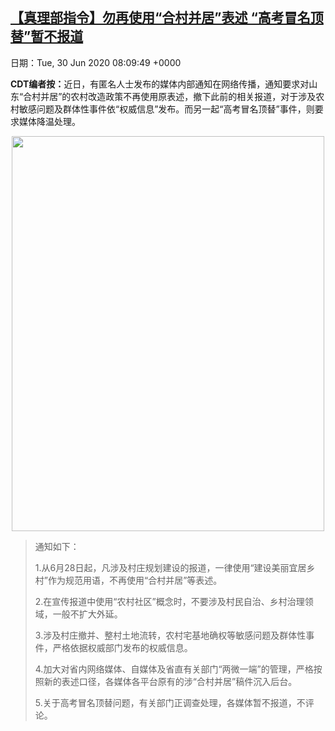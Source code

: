[【真理部指令】勿再使用“合村并居”表述 “高考冒名顶替”暂不报道](https://chinadigitaltimes.net/chinese/2020/06/%e3%80%90%e7%9c%9f%e7%90%86%e9%83%a8%e6%8c%87%e4%bb%a4%e3%80%91%e5%8b%bf%e5%86%8d%e5%90%88%e6%9d%91%e5%b9%b6%e5%b1%85%e8%a1%a8%e8%bf%b0-%e9%ab%98%e8%80%83%e5%86%92%e5%90%8d/)
------
日期：Tue, 30 Jun 2020 08:09:49 +0000

<p><strong>CDT编者按：</strong>近日，有匿名人士发布的媒体内部通知在网络传播，通知要求对山东“合村并居”的农村改造政策不再使用原表述，撤下此前的相关报道，对于涉及农村敏感问题及群体性事件依“权威信息”发布。而另一起“高考冒名顶替”事件，则要求媒体降温处理。</p><p style="text-align: center"><img class="aligncenter wp-image-648724" src="https://chinadigitaltimes.net/chinese/files/2020/06/img_2866.jpg" alt="" width="500" height="632" srcset="https://chinadigitaltimes.net/chinese/files/2020/06/img_2866.jpg 1080w, https://chinadigitaltimes.net/chinese/files/2020/06/img_2866-237x300.jpg 237w, https://chinadigitaltimes.net/chinese/files/2020/06/img_2866-810x1024.jpg 810w, https://chinadigitaltimes.net/chinese/files/2020/06/img_2866-768x971.jpg 768w" sizes="(max-width: 500px) 100vw, 500px" /></p><blockquote><p>通知如下：</p><p>1.从6月28日起，凡涉及村庄规划建设的报道，一律使用“建设美丽宜居乡村”作为规范用语，不再使用“合村并居”等表述。</p><p>2.在宣传报道中使用“农村社区”概念时，不要涉及村民自治、乡村治理领域，一般不扩大外延。</p><p>3.涉及村庄撤并、整村土地流转，农村宅基地确权等敏感问题及群体性事件，严格依据权威部门发布的权威信息。</p><p>4.加大对省内网络媒体、自媒体及省直有关部门“两微一端”的管理，严格按照新的表述口径，各媒体各平台原有的涉“合村并居”稿件沉入后台。</p><p>5.关于高考冒名顶替问题，有关部门正调查处理，各媒体暂不报道，不评论。</p></blockquote>
